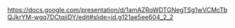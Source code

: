 https://docs.google.com/presentation/d/1amAZRoWDTGNegTSg1wVCMcTbQJkrYM-wgq7DCtqjjDY/edit#slide=id.g121ae5ee604_2_2
